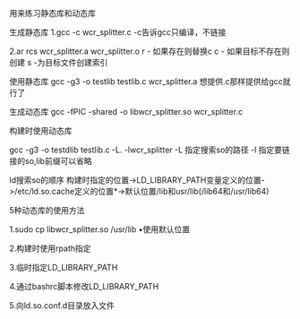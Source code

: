 用来练习静态库和动态库

生成静态库 
1.gcc -c wcr_splitter.c
-c告诉gcc只编译，不链接

2.ar rcs wcr_splitter.a wcr_splitter.o 
r - 如果存在则替换c 
c - 如果目标不存在则创建
s -为目标文件创建索引

使用静态库
gcc -g3 -o testlib testlib.c wcr_splitter.a
想提供.c那样提供给gcc就行了

生成动态库
gcc -fPIC -shared -o libwcr_splitter.so wcr_splitter.c

构建时使用动态库

gcc -g3 -o testdlib testlib.c -L. -lwcr_splitter
-L 指定搜索so的路径 -l 指定要链接的so,lib前缀可以省略

ld搜索so的顺序 
构建时指定的位置->LD_LIBRARY_PATH变量定义的位置->/etc/ld.so.cache定义的位置*->默认位置/lib和usr/lib(/lib64和/usr/lib64)

5种动态库的使用方法

1.sudo cp libwcr_splitter.so /usr/lib •使用默认位置

2.构建时使用rpath指定

3.临时指定LD_LIBRARY_PATH

4.通过bashrc脚本修改LD_LIBRARY_PATH

5.向ld.so.conf.d目录放入文件
